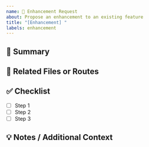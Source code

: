 ```yaml
---
name: 🔧 Enhancement Request
about: Propose an enhancement to an existing feature
title: "[Enhancement] "
labels: enhancement
---
```


## 📝 Summary
<!-- Brief description of the enhancement. What needs to be done? -->

## 📂 Related Files or Routes
<!-- List any relevant files, folders, routes, or modules affected -->

## ✅ Checklist
<!-- Steps to complete the enhancement: -->
- [ ] Step 1
- [ ] Step 2
- [ ] Step 3

## 💡 Notes / Additional Context
<!-- Any additional context, links, references, or ideas worth capturing -->

